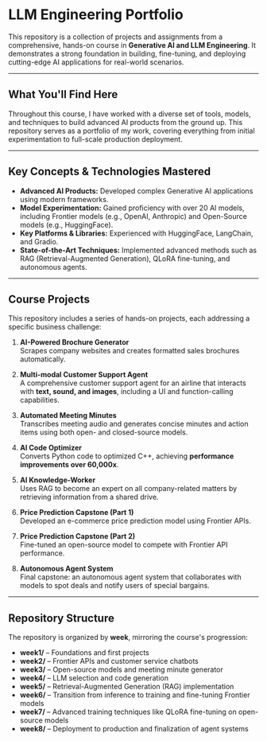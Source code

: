 # LLM Engineering Portfolio

This repository is a collection of projects and assignments from a comprehensive, hands-on course in **Generative AI and LLM Engineering**. It demonstrates a strong foundation in building, fine-tuning, and deploying cutting-edge AI applications for real-world scenarios.

---

## What You'll Find Here

Throughout this course, I have worked with a diverse set of tools, models, and techniques to build advanced AI products from the ground up. This repository serves as a portfolio of my work, covering everything from initial experimentation to full-scale production deployment.

---

## Key Concepts & Technologies Mastered

- **Advanced AI Products:** Developed complex Generative AI applications using modern frameworks.  
- **Model Experimentation:** Gained proficiency with over 20 AI models, including Frontier models (e.g., OpenAI, Anthropic) and Open-Source models (e.g., HuggingFace).  
- **Key Platforms & Libraries:** Experienced with HuggingFace, LangChain, and Gradio.  
- **State-of-the-Art Techniques:** Implemented advanced methods such as RAG (Retrieval-Augmented Generation), QLoRA fine-tuning, and autonomous agents.

---

## Course Projects

This repository includes a series of hands-on projects, each addressing a specific business challenge:

1. **AI-Powered Brochure Generator**  
   Scrapes company websites and creates formatted sales brochures automatically.  

2. **Multi-modal Customer Support Agent**  
   A comprehensive customer support agent for an airline that interacts with **text, sound, and images**, including a UI and function-calling capabilities.  

3. **Automated Meeting Minutes**  
   Transcribes meeting audio and generates concise minutes and action items using both open- and closed-source models.  

4. **AI Code Optimizer**  
   Converts Python code to optimized C++, achieving **performance improvements over 60,000x**.  

5. **AI Knowledge-Worker**  
   Uses RAG to become an expert on all company-related matters by retrieving information from a shared drive.  

6. **Price Prediction Capstone (Part 1)**  
   Developed an e-commerce price prediction model using Frontier APIs.  

7. **Price Prediction Capstone (Part 2)**  
   Fine-tuned an open-source model to compete with Frontier API performance.  

8. **Autonomous Agent System**  
   Final capstone: an autonomous agent system that collaborates with models to spot deals and notify users of special bargains.

---

## Repository Structure

The repository is organized by **week**, mirroring the course's progression:

- **week1/** – Foundations and first projects  
- **week2/** – Frontier APIs and customer service chatbots  
- **week3/** – Open-source models and meeting minute generator  
- **week4/** – LLM selection and code generation  
- **week5/** – Retrieval-Augmented Generation (RAG) implementation  
- **week6/** – Transition from inference to training and fine-tuning Frontier models  
- **week7/** – Advanced training techniques like QLoRA fine-tuning on open-source models  
- **week8/** – Deployment to production and finalization of agent systems
